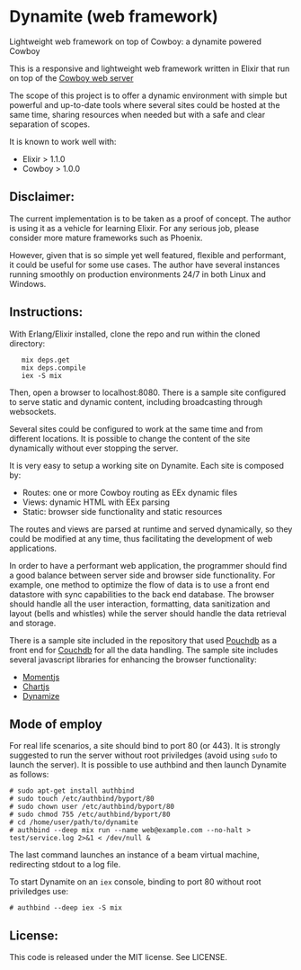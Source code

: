 # Dynamite (web framework)

Lightweight web framework on top of Cowboy: a dynamite powered Cowboy

This is a responsive and lightweight web framework written in Elixir that run on top of the [Cowboy web server](http://ninenines.eu/docs/en/cowboy/HEAD/guide/introduction/)

The scope of this project is to offer a dynamic environment with simple but powerful and up-to-date tools where several sites could be hosted at the same time, sharing resources when needed but with a safe and clear separation of scopes.

It is known to work well with:
* Elixir > 1.1.0
* Cowboy > 1.0.0

## Disclaimer:

The current implementation is to be taken as a proof of concept. The author is using it as a vehicle for learning Elixir. For any serious job, please consider more mature frameworks such as Phoenix.

However, given that is so simple yet well featured, flexible and performant, it could be useful for some use cases. The author have several instances running smoothly on production environments 24/7 in both Linux and Windows.

## Instructions:

With Erlang/Elixir installed, clone the repo and run within the cloned directory:

 ```
    mix deps.get
    mix deps.compile
    iex -S mix
 ```

Then, open a browser to localhost:8080. There is a sample site configured to serve static and dynamic content, including broadcasting through websockets.

Several sites could be configured to work at the same time and from different locations. It is possible to change the content of the site dynamically without ever stopping the server.

It is very easy to setup a working site on Dynamite. Each site is composed by:

* Routes: one or more Cowboy routing as EEx dynamic files 
* Views: dynamic HTML with EEx parsing
* Static: browser side functionality and static resources

The routes and views are parsed at runtime and served dynamically, so they could be modified at any time, thus facilitating the development of web applications.

In order to have a performant web application, the programmer should find a good balance between server side and browser side functionality. For example, one method to optimize the flow of data is to use a front end datastore with sync capabilities to the back end database. The browser should handle all the user interaction, formatting, data sanitization and layout (bells and whistles) while the server should handle the data retrieval and storage.

There is a sample site included in the repository that used [Pouchdb](https://pouchdb.com/api.html) as a front end for [Couchdb](http://couchdb.apache.org/) for all the data handling. The sample site includes several javascript libraries for enhancing the browser functionality:

* [Momentjs](http://momentjs.com/docs)
* [Chartjs](http://nnnick.github.io/Chart.js/docs-v2/) 
* [Dynamize](http://j-pel.github.io/dynamize)

## Mode of employ

For real life scenarios, a site should bind to port 80 (or 443). It is strongly suggested to run the server without root priviledges (avoid using `sudo` to launch the server). It is possible to use authbind and then launch Dynamite as follows:
 ```
# sudo apt-get install authbind
# sudo touch /etc/authbind/byport/80
# sudo chown user /etc/authbind/byport/80
# sudo chmod 755 /etc/authbind/byport/80
# cd /home/user/path/to/dynamite
# authbind --deep mix run --name web@example.com --no-halt > test/service.log 2>&1 < /dev/null &
``` 
The last command launches an instance of a beam virtual machine, redirecting stdout to a log file.

To start Dynamite on an `iex` console, binding to port 80 without root priviledges use:
```
# authbind --deep iex -S mix
``` 

## License:

This code is released under the MIT license.  See LICENSE.
